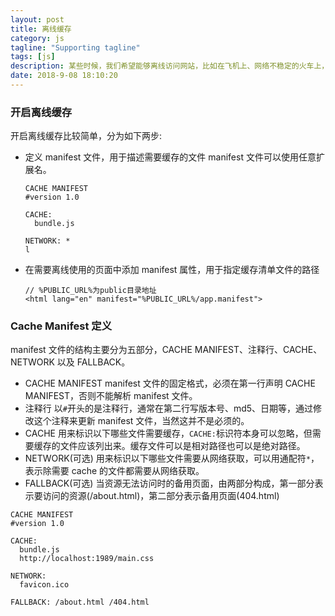 ```yaml
---
layout: post
title: 离线缓存
category: js
tagline: "Supporting tagline"
tags: [js]
description: 某些时候，我们希望能够离线访问网站，比如在飞机上、网络不稳定的火车上，这个时候，html5的离线缓存技术就能派上用场了。
date: 2018-9-08 18:10:20
---
```


### 开启离线缓存

开启离线缓存比较简单，分为如下两步:

- 定义 manifest 文件，用于描述需要缓存的文件
  manifest 文件可以使用任意扩展名。

  ```
  CACHE MANIFEST
  #version 1.0

  CACHE:
    bundle.js

  NETWORK: *
  l
  ```

- 在需要离线使用的页面中添加 manifest 属性，用于指定缓存清单文件的路径

  ```
  // %PUBLIC_URL%为public目录地址
  <html lang="en" manifest="%PUBLIC_URL%/app.manifest">
  ```

### Cache Manifest 定义

manifest 文件的结构主要分为五部分，CACHE MANIFEST、注释行、CACHE、NETWORK 以及 FALLBACK。

- CACHE MANIFEST
  manifest 文件的固定格式，必须在第一行声明 CACHE MANIFEST，否则不能解析 manifest 文件。
- 注释行
  以`#`开头的是注释行，通常在第二行写版本号、md5、日期等，通过修改这个注释来更新 manifest 文件，当然这并不是必须的。
- CACHE
  用来标识以下哪些文件需要缓存，`CACHE:`标识符本身可以忽略，但需要缓存的文件应该列出来。缓存文件可以是相对路径也可以是绝对路径。
- NETWORK(可选)
  用来标识以下哪些文件需要从网络获取，可以用通配符`*`，表示除需要 cache 的文件都需要从网络获取。
- FALLBACK(可选)
  当资源无法访问时的备用页面，由两部分构成，第一部分表示要访问的资源(/about.html)，第二部分表示备用页面(404.html)

```
CACHE MANIFEST
#version 1.0

CACHE:
  bundle.js
  http://localhost:1989/main.css

NETWORK:
  favicon.ico

FALLBACK: /about.html /404.html
```
